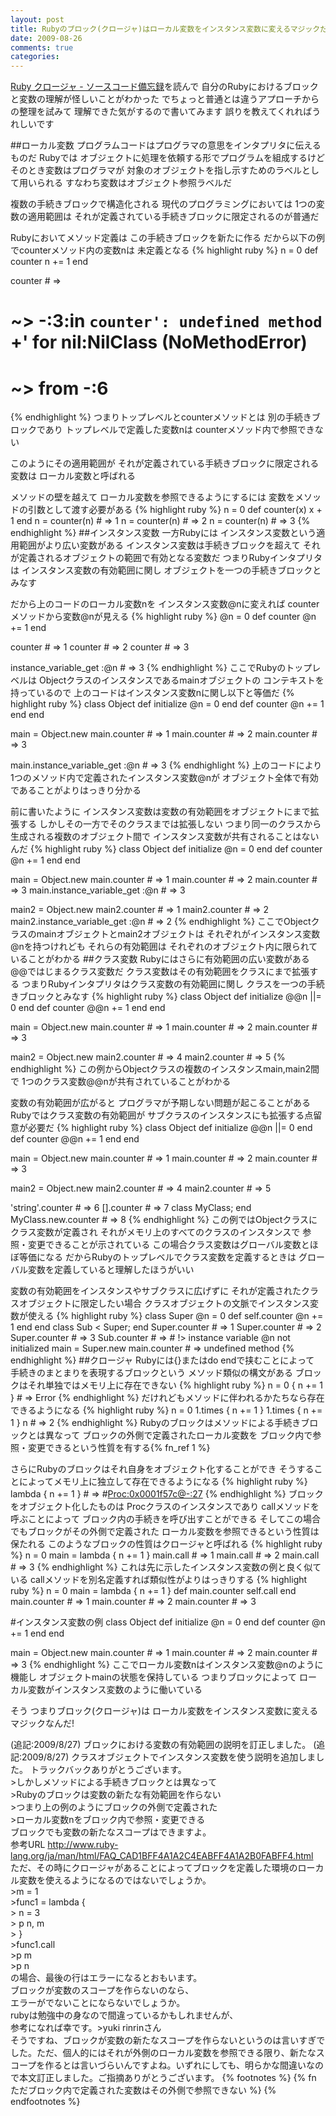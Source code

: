 ```yaml
---
layout: post
title: Rubyのブロック(クロージャ)はローカル変数をインスタンス変数に変えるマジックだ！
date: 2009-08-26
comments: true
categories:
---
```



[Ruby クロージャ - ソースコード備忘録](http://d.hatena.ne.jp/yuki_rinrin/20090825/1251210051)を読んで
自分のRubyにおけるブロックと変数の理解が怪しいことがわかった
でちょっと普通とは違うアプローチからの整理を試みて
理解できた気がするので書いてみます
誤りを教えてくれればうれしいです

##ローカル変数
プログラムコードはプログラマの意思をインタプリタに伝えるものだ
Rubyでは
オブジェクトに処理を依頼する形でプログラムを組成するけど
そのとき変数はプログラマが
対象のオブジェクトを指し示すためのラベルとして用いられる
すなわち変数はオブジェクト参照ラベルだ

複数の手続きブロックで構造化される
現代のプログラミングにおいては
1つの変数の適用範囲は
それが定義されている手続きブロックに限定されるのが普通だ

Rubyにおいてメソッド定義は
この手続きブロックを新たに作る
だから以下の例でcounterメソッド内の変数nは
未定義となる
{% highlight ruby %}
 n = 0
 def counter
   n += 1
 end
 
 counter # => 
 # ~> -:3:in `counter': undefined method `+' for nil:NilClass (NoMethodError)
 # ~> 	from -:6
{% endhighlight %}
つまりトップレベルとcounterメソッドとは
別の手続きブロックであり
トップレベルで定義した変数nは
counterメソッド内で参照できない

このようにその適用範囲が
それが定義されている手続きブロックに限定される変数は
ローカル変数と呼ばれる

メソッドの壁を越えて
ローカル変数を参照できるようにするには
変数をメソッドの引数として渡す必要がある
{% highlight ruby %}
 n = 0
 def counter(x)
   x + 1
 end
 n = counter(n) # => 1
 n = counter(n) # => 2
 n = counter(n) # => 3
{% endhighlight %}
##インスタンス変数
一方Rubyには
インスタンス変数という適用範囲がより広い変数がある
インスタンス変数は手続きブロックを超えて
それが定義されるオブジェクトの範囲で有効となる変数だ
つまりRubyインタプリタは
インスタンス変数の有効範囲に関し
オブジェクトを一つの手続きブロックとみなす

だから上のコードのローカル変数nを
インスタンス変数@nに変えれば
counterメソッドから変数@nが見える
{% highlight ruby %}
 @n = 0
 def counter
   @n += 1
 end
 
 counter # => 1
 counter # => 2
 counter # => 3
 
 instance_variable_get :@n # => 3
{% endhighlight %}
ここでRubyのトップレベルは
Objectクラスのインスタンスであるmainオブジェクトの
コンテキストを持っているので
上のコードはインスタンス変数nに関し以下と等価だ
{% highlight ruby %}
 class Object
   def initialize
     @n = 0
   end
   def counter
     @n += 1
   end
 end
 
 main = Object.new
 main.counter # => 1
 main.counter # => 2
 main.counter # => 3
 
 main.instance_variable_get :@n # => 3
{% endhighlight %}
上のコードにより
1つのメソッド内で定義されたインスタンス変数@nが
オブジェクト全体で有効であることがよりはっきり分かる

前に書いたように
インスタンス変数は変数の有効範囲をオブジェクトにまで拡張する
しかしその一方でそのクラスまでは拡張しない
つまり同一のクラスから生成される複数のオブジェクト間で
インスタンス変数が共有されることはないんだ
{% highlight ruby %}
 class Object
   def initialize
     @n = 0
   end
   def counter
     @n += 1
   end
 end
 
 main = Object.new
 main.counter # => 1
 main.counter # => 2
 main.counter # => 3
 main.instance_variable_get :@n # => 3
 
 main2 = Object.new
 main2.counter # => 1
 main2.counter # => 2
 main2.instance_variable_get :@n # => 2
{% endhighlight %}
ここでObjectクラスのmainオブジェクトとmain2オブジェクトは
それぞれがインスタンス変数@nを持つけれども
それらの有効範囲は
それぞれのオブジェクト内に限られていることがわかる
##クラス変数
Rubyにはさらに有効範囲の広い変数がある
@@ではじまるクラス変数だ
クラス変数はその有効範囲をクラスにまで拡張する
つまりRubyインタプリタはクラス変数の有効範囲に関し
クラスを一つの手続きブロックとみなす
{% highlight ruby %}
 class Object
   def initialize
     @@n ||= 0
   end
   def counter
     @@n += 1
   end
 end
 
 main = Object.new
 main.counter # => 1
 main.counter # => 2
 main.counter # => 3
 
 main2 = Object.new
 main2.counter # => 4
 main2.counter # => 5
{% endhighlight %}
この例からObjectクラスの複数のインスタンスmain,main2間で
1つのクラス変数@@nが共有されていることがわかる

変数の有効範囲が広がると
プログラマが予期しない問題が起こることがある
Rubyではクラス変数の有効範囲が
サブクラスのインスタンスにも拡張する点留意が必要だ
{% highlight ruby %}
 class Object
   def initialize
     @@n ||= 0
   end
   def counter
     @@n += 1
   end
 end
 
 main = Object.new
 main.counter # => 1
 main.counter # => 2
 main.counter # => 3
 
 main2 = Object.new
 main2.counter # => 4
 main2.counter # => 5
 
 'string'.counter # => 6
 [].counter # => 7
 class MyClass; end
 MyClass.new.counter # => 8
{% endhighlight %}
この例ではObjectクラスにクラス変数が定義され
それがメモリ上のすべてのクラスのインスタンスで
参照・変更できることが示されている
この場合クラス変数はグローバル変数とほぼ等価になる
だからRubyのトップレベルでクラス変数を定義するときは
グローバル変数を定義していると理解したほうがいい

変数の有効範囲をインスタンスやサブクラスに広げずに
それが定義されたクラスオブジェクトに限定したい場合
クラスオブジェクトの文脈でインスタンス変数が使える
{% highlight ruby %}
 class Super
   @n = 0
   def self.counter
     @n += 1
   end
 end
 class Sub < Super; end
 Super.counter # => 1
 Super.counter # => 2
 Super.counter # => 3
 Sub.counter # => # !> instance variable @n not initialized
 main = Super.new
 main.counter # => undefined method
{% endhighlight %}
##クロージャ
Rubyには{}またはdo endで挟むことによって
手続きのまとまりを表現するブロックという
メソッド類似の構文がある
ブロックはそれ単独ではメモリ上に存在できない
{% highlight ruby %}
 n = 0
 { n += 1 } # => Error
{% endhighlight %}
だけれどもメソッドに伴われるかたちなら存在できるようになる
{% highlight ruby %}
 n = 0
 1.times { n += 1 }
 1.times { n += 1 }
 n # => 2
{% endhighlight %}
Rubyのブロックはメソッドによる手続きブロックとは異なって
ブロックの外側で定義されたローカル変数を
ブロック内で参照・変更できるという性質を有する{% fn_ref 1 %}

さらにRubyのブロックはそれ自身をオブジェクト化することができ
そうすることによってメモリ上に独立して存在できるようになる
{% highlight ruby %}
 lambda { n += 1 } # => #<Proc:0x0001f57c@-:27>
{% endhighlight %}
ブロックをオブジェクト化したものは
Procクラスのインスタンスであり
callメソッドを呼ぶことによって
ブロック内の手続きを呼び出すことができる
そしてこの場合でもブロックがその外側で定義された
ローカル変数を参照できるという性質は保たれる
このようなブロックの性質はクロージャと呼ばれる
{% highlight ruby %}
 n = 0
 main = lambda { n += 1 }
 main.call # => 1
 main.call # => 2
 main.call # => 3
{% endhighlight %}
これは先に示したインスタンス変数の例と良く似ている
callメソッドを別名定義すれば類似性がよりはっきりする
{% highlight ruby %}
 n = 0
 main = lambda { n += 1 }
 def main.counter
   self.call
 end
 main.counter # => 1
 main.counter # => 2
 main.counter # => 3
 
 #インスタンス変数の例
 class Object
   def initialize
     @n = 0
   end
   def counter
     @n += 1
   end
 end
 
 main = Object.new
 main.counter # => 1
 main.counter # => 2
 main.counter # => 3
{% endhighlight %}
ここでローカル変数nはインスタンス変数@nのように機能し
オブジェクトmainの状態を保持している
つまりブロックによって
ローカル変数がインスタンス変数のように働いている

そう
つまりブロック(クロージャ)は
ローカル変数をインスタンス変数に変えるマジックなんだ!

(追記:2009/8/27) ブロックにおける変数の有効範囲の説明を訂正しました。
(追記:2009/8/27) クラスオブジェクトでインスタンス変数を使う説明を追加しました。
トラックバックありがとうございます。<br>>しかしメソッドによる手続きブロックとは異なって<br>>Rubyのブロックは変数の新たな有効範囲を作らない<br>>つまり上の例のようにブロックの外側で定義された<br>>ローカル変数nをブロック内で参照・変更できる<br>ブロックでも変数の新たなスコープはできますよ。<br>参考URL http://www.ruby-lang.org/ja/man/html/FAQ_CAD1BFF4A1A2C4EABFF4A1A2B0FABFF4.html<br>ただ、その時にクロージャがあることによってブロックを定義した環境のローカル変数を使えるようになるのではないでしょうか。<br>>m = 1<br>>func1 = lambda {<br>>        n = 3<br>>        p n, m<br>>    }<br>>func1.call<br>>p m<br>>p n<br>の場合、最後の行はエラーになるとおもいます。<br>ブロックが変数のスコープを作らないのなら、<br>エラーがでないことにならないでしょうか。<br>rubyは勉強中の身なので間違っているかもしれませんが、<br>参考になれば幸です。>yuki rinrinさん<br>そうですね、ブロックが変数の新たなスコープを作らないというのは言いすぎでした。ただ、個人的にはそれが外側のローカル変数を参照できる限り、新たなスコープを作るとは言いづらいんですよね。いずれにしても、明らかな間違いなので本文訂正しました。ご指摘ありがとうございます。
{% footnotes %}
   {% fn ただブロック内で定義された変数はその外側で参照できない %}
{% endfootnotes %}
